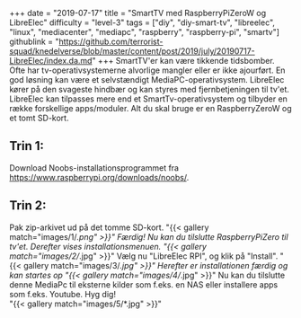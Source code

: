 +++
date = "2019-07-17"
title = "SmartTV med RaspberryPiZeroW og LibreElec"
difficulty = "level-3"
tags = ["diy", "diy-smart-tv", "libreelec", "linux", "mediacenter", "mediapc", "raspberry", "raspberry-pi", "smartv"]
githublink = "https://github.com/terrorist-squad/knedelverse/blob/master/content/post/2019/july/20190717-LibreElec/index.da.md"
+++
SmartTV'er kan være tikkende tidsbomber. Ofte har tv-operativsystemerne alvorlige mangler eller er ikke ajourført. En god løsning kan være et selvstændigt MediaPC-operativsystem. LibreElec kører på den svageste hindbær og kan styres med fjernbetjeningen til tv'et. LibreElec kan tilpasses mere end et SmartTv-operativsystem og tilbyder en række forskellige apps/moduler. Alt du skal bruge er en RaspberryZeroW og et tomt SD-kort.
## Trin 1:
Download Noobs-installationsprogrammet fra https://www.raspberrypi.org/downloads/noobs/.
## Trin 2:
Pak zip-arkivet ud på det tomme SD-kort.
"{{< gallery match="images/1/*.png" >}}"
Færdig! Nu kan du tilslutte RaspberryPiZero til tv'et. Derefter vises installationsmenuen.
"{{< gallery match="images/2/*.jpg" >}}"
Vælg nu "LibreElec RPI", og klik på "Install".
"{{< gallery match="images/3/*.jpg" >}}"
Herefter er installationen færdig og kan startes op
"{{< gallery match="images/4/*.jpg" >}}"
Nu kan du tilslutte denne MediaPc til eksterne kilder som f.eks. en NAS eller installere apps som f.eks. Youtube. Hyg dig!   
"{{< gallery match="images/5/*.jpg" >}}"
